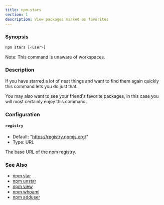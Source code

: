 ```yaml
---
title: npm-stars
section: 1
description: View packages marked as favorites
---
```


### Synopsis

```bash
npm stars [<user>]
```

Note: This command is unaware of workspaces.

### Description

If you have starred a lot of neat things and want to find them again
quickly this command lets you do just that.

You may also want to see your friend's favorite packages, in this case
you will most certainly enjoy this command.

### Configuration

#### `registry`

* Default: "https://registry.npmjs.org/"
* Type: URL

The base URL of the npm registry.

### See Also

* [npm star](/commands/npm-star)
* [npm unstar](/commands/npm-unstar)
* [npm view](/commands/npm-view)
* [npm whoami](/commands/npm-whoami)
* [npm adduser](/commands/npm-adduser)
